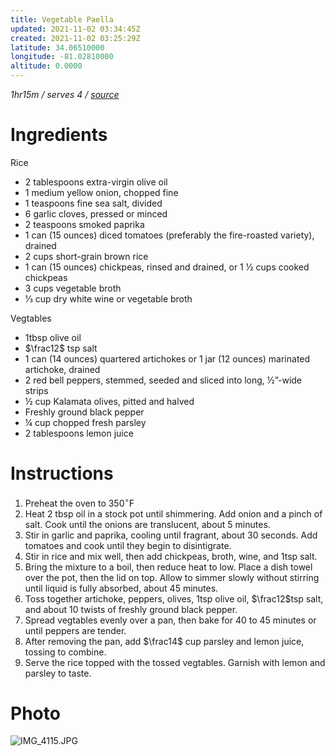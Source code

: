 ```yaml
---
title: Vegetable Paella
updated: 2021-11-02 03:34:45Z
created: 2021-11-02 03:25:29Z
latitude: 34.06510000
longitude: -81.02810000
altitude: 0.0000
---
```


*1hr15m / serves 4 / [source](https://cookieandkate.com/vegetable-paella-recipe/)*

# Ingredients

Rice
* 2 tablespoons extra-virgin olive oil
* 1 medium yellow onion, chopped fine
* 1 teaspoons fine sea salt, divided
* 6 garlic cloves, pressed or minced
* 2 teaspoons smoked paprika
* 1 can (15 ounces) diced tomatoes (preferably the fire-roasted variety), drained
* 2 cups short-grain brown rice
* 1 can (15 ounces) chickpeas, rinsed and drained, or 1 ½ cups cooked chickpeas
* 3 cups vegetable broth
* ⅓ cup dry white wine or vegetable broth

Vegtables
* 1tbsp olive oil
* $\frac12$ tsp salt
* 1 can (14 ounces) quartered artichokes or 1 jar (12 ounces) marinated artichoke, drained
* 2 red bell peppers, stemmed, seeded and sliced into long, ½”-wide strips
* ½ cup Kalamata olives, pitted and halved
* Freshly ground black pepper
* ¼ cup chopped fresh parsley
* 2 tablespoons lemon juice


# Instructions


1. Preheat the oven to 350$^\circ$F
2. Heat 2 tbsp oil in a stock pot until shimmering. Add onion and a pinch of salt. Cook until the onions are translucent, about 5 minutes.
3. Stir in garlic and paprika, cooling until fragrant, about 30 seconds. Add tomatoes and cook until they begin to disintigrate.
4. Stir in rice and mix well, then add chickpeas, broth, wine, and 1tsp salt.
5. Bring the mixture to a boil, then reduce heat to low. Place a dish towel over the pot, then the lid on top. Allow to simmer slowly without stirring until liquid is fully absorbed, about 45 minutes.
6. Toss together artichoke, peppers, olives, 1tsp olive oil, $\frac12$tsp salt, and about 10 twists of freshly ground black pepper.
7. Spread vegtables evenly over a pan, then bake for 40 to 45 minutes or until peppers are tender.
8. After removing the pan, add $\frac14$ cup parsley and lemon juice, tossing to combine.
9. Serve the rice topped with the tossed vegtables. Garnish with lemon and parsley to taste.

# Photo



![IMG_4115.JPG](../_resources/IMG_4115.JPG)

